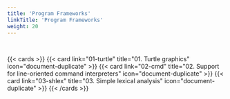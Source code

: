 ```yaml
---
title: 'Program Frameworks'
linkTitle: 'Program Frameworks'
weight: 20
---
```


<br />

{{< cards >}}
{{< card link="01-turtle" title="01. Turtle graphics" icon="document-duplicate" >}}
{{< card link="02-cmd" title="02. Support for line-oriented command interpreters" icon="document-duplicate" >}}
{{< card link="03-shlex" title="03. Simple lexical analysis" icon="document-duplicate" >}}
{{< /cards >}}
